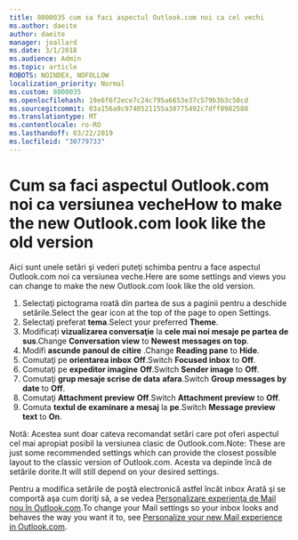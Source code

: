 ```yaml
---
title: 8000035 cum sa faci aspectul Outlook.com noi ca cel vechi
ms.author: daeite
author: daeite
manager: joallard
ms.date: 3/1/2018
ms.audience: Admin
ms.topic: article
ROBOTS: NOINDEX, NOFOLLOW
localization_priority: Normal
ms.custom: 8000035
ms.openlocfilehash: 19e6f6f2ece7c24c795a6653e37c579b3b3c50cd
ms.sourcegitcommit: 03a156a9c9740521155a30775492c7dff0982588
ms.translationtype: MT
ms.contentlocale: ro-RO
ms.lasthandoff: 03/22/2019
ms.locfileid: "30779733"
---
```

# <a name="how-to-make-the-new-outlookcom-look-like-the-old-version"></a><span data-ttu-id="bea80-102">Cum sa faci aspectul Outlook.com noi ca versiunea veche</span><span class="sxs-lookup"><span data-stu-id="bea80-102">How to make the new Outlook.com look like the old version</span></span>

<span data-ttu-id="bea80-103">Aici sunt unele setări şi vederi puteţi schimba pentru a face aspectul Outlook.com noi ca versiunea veche.</span><span class="sxs-lookup"><span data-stu-id="bea80-103">Here are some settings and views you can change to make the new Outlook.com look like the old version.</span></span>

1. <span data-ttu-id="bea80-104">Selectaţi pictograma roată din partea de sus a paginii pentru a deschide setările.</span><span class="sxs-lookup"><span data-stu-id="bea80-104">Select the gear icon at the top of the page to open Settings.</span></span>
2. <span data-ttu-id="bea80-105">Selectaţi preferat **tema**.</span><span class="sxs-lookup"><span data-stu-id="bea80-105">Select your preferred **Theme**.</span></span>
3. <span data-ttu-id="bea80-106">Modificați **vizualizarea conversaţie** la **cele mai noi mesaje pe partea de sus**.</span><span class="sxs-lookup"><span data-stu-id="bea80-106">Change **Conversation view** to **Newest messages on top**.</span></span>
4. <span data-ttu-id="bea80-107">Modifi **ascunde** **panoul de citire** .</span><span class="sxs-lookup"><span data-stu-id="bea80-107">Change **Reading pane** to **Hide**.</span></span>
5. <span data-ttu-id="bea80-108">Comutaţi pe **orientarea inbox** **Off**.</span><span class="sxs-lookup"><span data-stu-id="bea80-108">Switch **Focused inbox** to **Off**.</span></span>
6. <span data-ttu-id="bea80-109">Comutaţi pe **expeditor imagine** **Off**.</span><span class="sxs-lookup"><span data-stu-id="bea80-109">Switch **Sender image** to **Off**.</span></span> 
7. <span data-ttu-id="bea80-110">Comutaţi **grup mesaje scrise de data** **afara**.</span><span class="sxs-lookup"><span data-stu-id="bea80-110">Switch **Group messages by date** to **Off**.</span></span> 
8. <span data-ttu-id="bea80-111">Comutaţi **Attachment preview** **Off**.</span><span class="sxs-lookup"><span data-stu-id="bea80-111">Switch **Attachment preview** to **Off**.</span></span> 
9. <span data-ttu-id="bea80-112">Comuta **textul de examinare a mesaj** la **pe**.</span><span class="sxs-lookup"><span data-stu-id="bea80-112">Switch **Message preview text** to **On**.</span></span>

<span data-ttu-id="bea80-113">Notă: Acestea sunt doar cateva recomandat setări care pot oferi aspectul cel mai apropiat posibil la versiunea clasic de Outlook.com.</span><span class="sxs-lookup"><span data-stu-id="bea80-113">Note: These are just some recommended settings which can provide the closest possible layout to the classic version of Outlook.com.</span></span> <span data-ttu-id="bea80-114">Acesta va depinde încă de setările dorite.</span><span class="sxs-lookup"><span data-stu-id="bea80-114">It will still depend on your desired settings.</span></span>

<span data-ttu-id="bea80-115">Pentru a modifica setările de poştă electronică astfel încât inbox Arată şi se comportă aşa cum doriţi să, a se vedea [Personalizare experienţa de Mail nou în Outlook.com](https://support.office.com/article/b41c2ecb-f23c-42b3-b7f8-659646d5e58c).</span><span class="sxs-lookup"><span data-stu-id="bea80-115">To change your Mail settings so your inbox looks and behaves the way you want it to, see [Personalize your new Mail experience in Outlook.com](https://support.office.com/article/b41c2ecb-f23c-42b3-b7f8-659646d5e58c).</span></span>